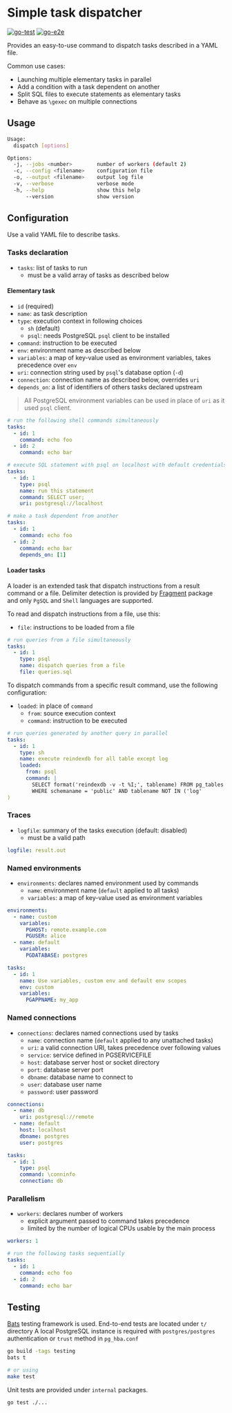 # Simple task dispatcher

[![go-test](https://github.com/fljdin/dispatch/actions/workflows/go-test.yml/badge.svg)](https://github.com/fljdin/dispatch/actions/workflows/go-test.yml)
[![go-e2e](https://github.com/fljdin/dispatch/actions/workflows/go-e2e.yml/badge.svg)](https://github.com/fljdin/dispatch/actions/workflows/go-e2e.yml)

Provides an easy-to-use command to dispatch tasks described in a YAML file.

Common use cases:

* Launching multiple elementary tasks in parallel
* Add a condition with a task dependent on another
* Split SQL files to execute statements as elementary tasks
* Behave as `\gexec` on multiple connections

## Usage

```sh
Usage:
  dispatch [options]

Options:
  -j, --jobs <number>        number of workers (default 2)
  -c, --config <filename>    configuration file
  -o, --output <filename>    output log file
  -v, --verbose              verbose mode
  -h, --help                 show this help
      --version              show version
```

## Configuration

Use a valid YAML file to describe tasks.

### Tasks declaration

* `tasks`: list of tasks to run
  * must be a valid array of tasks as described below

#### Elementary task

- `id` (required)
- `name`: as task description
- `type`: execution context in following choices
  + `sh` (default)
  + `psql`: needs PostgreSQL `psql` client to be installed
- `command`: instruction to be executed
- `env`: environment name as described below
- `variables`: a map of key-value used as environment variables, takes
  precedence over `env`
- `uri`: connection string used by `psql`'s database option (`-d`)
- `connection`: connection name as described below, overrides `uri`
- `depends_on`: a list of identifiers of others tasks declared upstream

> All PostgreSQL environment variables can be used in place of `uri` as it used
> `psql` client.

```yaml
# run the following shell commands simultaneously
tasks:
  - id: 1
    command: echo foo
  - id: 2
    command: echo bar
```

```yaml
# execute SQL statement with psql on localhost with default credentials
tasks:
  - id: 1
    type: psql
    name: run this statement
    command: SELECT user;
    uri: postgresql://localhost
```

```yaml
# make a task dependent from another
tasks:
  - id: 1
    command: echo foo
  - id: 2
    command: echo bar
    depends_on: [1]
```

#### Loader tasks

A loader is an extended task that dispatch instructions from a result command or
a file. Delimiter detection is provided by [Fragment] package and only `PgSQL`
and `Shell` languages are supported.

[Fragment]: https://github.com/fljdin/fragment

To read and dispatch instructions from a file, use this:

- `file`: instructions to be loaded from a file

```yaml
# run queries from a file simultaneously
tasks:
  - id: 1
    type: psql
    name: dispatch queries from a file
    file: queries.sql
```

To dispatch commands from a specific result command, use the following
configuration:

- `loaded`: in place of `command`
  - `from`: source execution context
  - `command`: instruction to be executed

```yaml
# run queries generated by another query in parallel
tasks:
  - id: 1
    type: sh
    name: execute reindexdb for all table except log
    loaded:
      from: psql
      command: |
        SELECT format('reindexdb -v -t %I;', tablename) FROM pg_tables
        WHERE schemaname = 'public' AND tablename NOT IN ('log'
)
```

### Traces

* `logfile`: summary of the tasks execution (default: disabled)
  - must be a valid path

```yaml
logfile: result.out
```

### Named environments

* `environments`: declares named environment used by commands
  * `name`: environment name (`default` applied to all tasks)
  * `variables`: a map of key-value used as environment variables

```yaml
environments:
  - name: custom
    variables:
      PGHOST: remote.example.com
      PGUSER: alice
  - name: default
    variables:
      PGDATABASE: postgres

tasks:
  - id: 1
    name: Use variables, custom env and default env scopes
    env: custom
    variables:
      PGAPPNAME: my_app
```

### Named connections

* `connections`: declares named connections used by tasks
  * `name`: connection name (`default` applied to any unattached tasks)
  * `uri`: a valid connection URI, takes precedence over following values
  * `service`: service defined in PGSERVICEFILE
  * `host`: database server host or socket directory
  * `port`: database server port
  * `dbname`: database name to connect to
  * `user`: database user name
  * `password`: user password

```yaml
connections:
  - name: db
    uri: postgresql://remote
  - name: default
    host: localhost
    dbname: postgres
    user: postgres

tasks:
  - id: 1
    type: psql
    command: \conninfo
    connection: db
```

### Parallelism

* `workers`: declares number of workers
  - explicit argument passed to command takes precedence
  - limited by the number of logical CPUs usable by the main process

```yaml
workers: 1

# run the following tasks sequentially
tasks:
  - id: 1
    command: echo foo
  - id: 2
    command: echo bar
```

## Testing

[Bats](https://bats-core.readthedocs.io) testing framework is used. End-to-end
tests are located under `t/` directory A local PostgreSQL instance is required
with `postgres/postgres` authentication or `trust` method in `pg_hba.conf`

```sh
go build -tags testing
bats t

# or using
make test
```

Unit tests are provided under `internal` packages.

```sh
go test ./...
```

